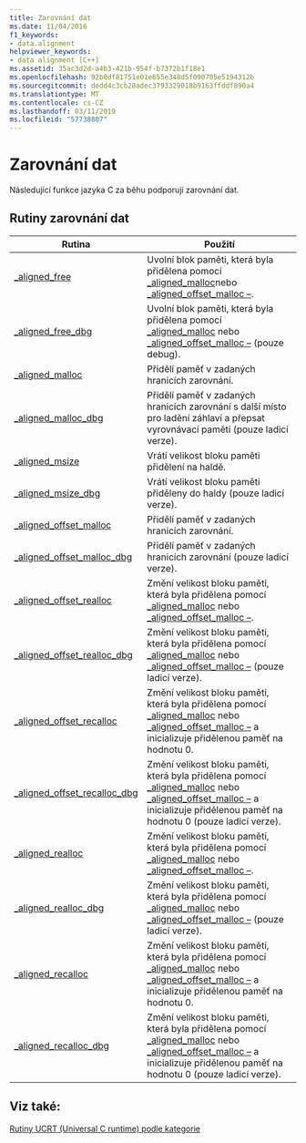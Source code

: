 ```yaml
---
title: Zarovnání dat
ms.date: 11/04/2016
f1_keywords:
- data.alignment
helpviewer_keywords:
- data alignment [C++]
ms.assetid: 35ac3d2d-a4b3-421b-954f-b7372b1f18e1
ms.openlocfilehash: 92b8df81751e01e655e348d5f090705e5194312b
ms.sourcegitcommit: dedd4c3cb28adec3793329018b9163ffddf890a4
ms.translationtype: MT
ms.contentlocale: cs-CZ
ms.lasthandoff: 03/11/2019
ms.locfileid: "57738807"
---
```

# <a name="data-alignment"></a>Zarovnání dat

Následující funkce jazyka C za běhu podporují zarovnání dat.

## <a name="data-alignment-routines"></a>Rutiny zarovnání dat

|Rutina|Použití|
|-------------|---------|
|[_aligned_free](../c-runtime-library/reference/aligned-free.md)|Uvolní blok paměti, která byla přidělena pomocí [_aligned_malloc](../c-runtime-library/reference/aligned-malloc.md)nebo [_aligned_offset_malloc –](../c-runtime-library/reference/aligned-offset-malloc.md).|
|[_aligned_free_dbg](../c-runtime-library/reference/aligned-free-dbg.md)|Uvolní blok paměti, která byla přidělena pomocí [_aligned_malloc](../c-runtime-library/reference/aligned-malloc.md) nebo [_aligned_offset_malloc –](../c-runtime-library/reference/aligned-offset-malloc.md) (pouze debug).|
|[_aligned_malloc](../c-runtime-library/reference/aligned-malloc.md)|Přidělí paměť v zadaných hranicích zarovnání.|
|[_aligned_malloc_dbg](../c-runtime-library/reference/aligned-malloc-dbg.md)|Přidělí paměť v zadaných hranicích zarovnání s další místo pro ladění záhlaví a přepsat vyrovnávací paměti (pouze ladicí verze).|
|[_aligned_msize](../c-runtime-library/reference/aligned-msize.md)|Vrátí velikost bloku paměti přidělení na haldě.|
|[_aligned_msize_dbg](../c-runtime-library/reference/aligned-msize-dbg.md)|Vrátí velikost bloku paměti přiděleny do haldy (pouze ladicí verze).|
|[_aligned_offset_malloc](../c-runtime-library/reference/aligned-offset-malloc.md)|Přidělí paměť v zadaných hranicích zarovnání.|
|[_aligned_offset_malloc_dbg](../c-runtime-library/reference/aligned-offset-malloc-dbg.md)|Přidělí paměť v zadaných hranicích zarovnání (pouze ladicí verze).|
|[_aligned_offset_realloc](../c-runtime-library/reference/aligned-offset-realloc.md)|Změní velikost bloku paměti, která byla přidělena pomocí [_aligned_malloc](../c-runtime-library/reference/aligned-malloc.md) nebo [_aligned_offset_malloc –](../c-runtime-library/reference/aligned-offset-malloc.md).|
|[_aligned_offset_realloc_dbg](../c-runtime-library/reference/aligned-offset-realloc-dbg.md)|Změní velikost bloku paměti, která byla přidělena pomocí [_aligned_malloc](../c-runtime-library/reference/aligned-malloc.md) nebo [_aligned_offset_malloc –](../c-runtime-library/reference/aligned-offset-malloc.md) (pouze ladicí verze).|
|[_aligned_offset_recalloc](../c-runtime-library/reference/aligned-offset-recalloc.md)|Změní velikost bloku paměti, která byla přidělena pomocí [_aligned_malloc](../c-runtime-library/reference/aligned-malloc.md) nebo [_aligned_offset_malloc –](../c-runtime-library/reference/aligned-offset-malloc.md) a inicializuje přidělenou paměť na hodnotu 0.|
|[_aligned_offset_recalloc_dbg](../c-runtime-library/reference/aligned-offset-recalloc-dbg.md)|Změní velikost bloku paměti, která byla přidělena pomocí [_aligned_malloc](../c-runtime-library/reference/aligned-malloc.md) nebo [_aligned_offset_malloc –](../c-runtime-library/reference/aligned-offset-malloc.md) a inicializuje přidělenou paměť na hodnotu 0 (pouze ladicí verze).|
|[_aligned_realloc](../c-runtime-library/reference/aligned-realloc.md)|Změní velikost bloku paměti, která byla přidělena pomocí [_aligned_malloc](../c-runtime-library/reference/aligned-malloc.md) nebo [_aligned_offset_malloc –](../c-runtime-library/reference/aligned-offset-malloc.md).|
|[_aligned_realloc_dbg](../c-runtime-library/reference/aligned-realloc-dbg.md)|Změní velikost bloku paměti, která byla přidělena pomocí [_aligned_malloc](../c-runtime-library/reference/aligned-malloc.md) nebo [_aligned_offset_malloc –](../c-runtime-library/reference/aligned-offset-malloc.md) (pouze ladicí verze).|
|[_aligned_recalloc](../c-runtime-library/reference/aligned-recalloc.md)|Změní velikost bloku paměti, která byla přidělena pomocí [_aligned_malloc](../c-runtime-library/reference/aligned-malloc.md) nebo [_aligned_offset_malloc –](../c-runtime-library/reference/aligned-offset-malloc.md) a inicializuje přidělenou paměť na hodnotu 0.|
|[_aligned_recalloc_dbg](../c-runtime-library/reference/aligned-recalloc-dbg.md)|Změní velikost bloku paměti, která byla přidělena pomocí [_aligned_malloc](../c-runtime-library/reference/aligned-malloc.md) nebo [_aligned_offset_malloc –](../c-runtime-library/reference/aligned-offset-malloc.md) a inicializuje přidělenou paměť na hodnotu 0 (pouze ladicí verze).|

## <a name="see-also"></a>Viz také:

[Rutiny UCRT (Universal C runtime) podle kategorie](../c-runtime-library/run-time-routines-by-category.md)<br/>
